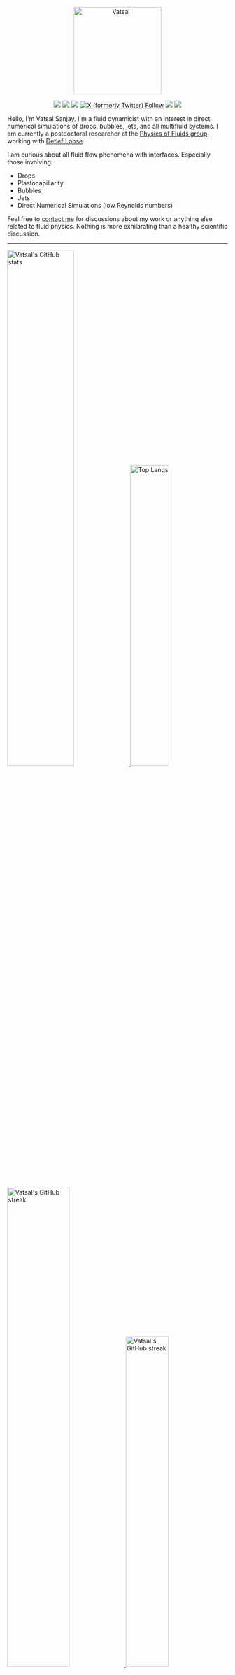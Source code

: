 <center>

[<img alt="Vatsal" width="200px" src="https://www.dropbox.com/s/dxyybgtblo8er6h/Logo_Vatsal_Vector.png?raw=1">](https://www.vatsalsanjay.com)

[<img src="https://img.shields.io/badge/googlescholar-4285F4?&style=for-the-badge&logo=googlescholar&logoColor=white">](https://scholar.google.com/citations?hl=en&user=67aQviYAAAAJ)
[<img src="https://img.shields.io/static/v1.svg?&style=for-the-badge&logo=ResearchGate&label=&message=ResearchGate&logoColor=white&color=green">](https://www.researchgate.net/profile/Vatsal-Sanjay-2)
[<img src="https://img.shields.io/badge/BlueSky-Profile-blue?&style=for-the-badge">](https://bsky.app/profile/vatsalsanjay.bsky.social)
[![X (formerly Twitter) Follow](https://img.shields.io/twitter/follow/VatsalSanjay?style=for-the-badge&link=https%3A%2F%2Ftwitter.com%2FVatsalSanjay)](https://twitter.com/VatsalSanjay)
[<img src="https://img.shields.io/badge/linkedin-0A66C2?&style=for-the-badge&logo=linkedin">](https://www.linkedin.com/in/vatsalsanjay/)
[<img src="https://img.shields.io/badge/orcid-A6CE39?&style=for-the-badge&logo=orcid&logoColor=white">](https://orcid.org/0000-0002-4293-6099)
</center>

Hello, I'm Vatsal Sanjay. I'm a fluid dynamicist with an interest in direct numerical simulations of drops, bubbles, jets, and all multifluid systems. I am currently a postdoctoral researcher at the [Physics of Fluids group](https://pof.tnw.utwente.nl), working with [Detlef Lohse](https://en.wikipedia.org/wiki/Detlef_Lohse). 

I am curious about all fluid flow phenomena with interfaces. Especially those involving:

- Drops
- Plastocapillarity
- Bubbles
- Jets
- Direct Numerical Simulations (low Reynolds numbers)

Feel free to [contact me](mailto:contact@vatsalsanjay.com) for discussions about my work or anything else related to fluid physics. Nothing is more exhilarating than a healthy scientific discussion.

<!-- ![Vatsal's GitHub stats](https://github-readme-stats-xi-wine-74.vercel.app/api?username=VatsalSy&show_icons=true&theme=vision-friendly-dark)

![Top Langs](https://github-readme-stats-xi-wine-74.vercel.app/api/top-langs/?username=VatsalSy&layout=compact&theme=vision-friendly-dark) -->

---

  <a href="https://github.com/VatsalSy" target="_blank">
    <picture>
      <source media="(prefers-color-scheme: dark)" srcset="https://cust-github-readme-stats.vercel.app/api?username=VatsalSy&show_icons=true&theme=vision-friendly-dark&rank_icon=github" width="55%" height="auto">
      <img alt="Vatsal's GitHub stats" src="https://cust-github-readme-stats.vercel.app/api?username=VatsalSy&show_icons=true&theme=solarized-light&hide_border=true&rank_icon=github" width="55%" height="auto">
    </picture>
  </a>
  <a href="https://github.com/VatsalSy" target="_blank">
    <picture>
      <source media="(prefers-color-scheme: dark)" srcset="https://cust-github-readme-stats.vercel.app/api/top-langs/?username=VatsalSy&layout=compact&theme=vision-friendly-dark" width="42%" height="auto">
      <img alt="Top Langs" src="https://cust-github-readme-stats.vercel.app/api/top-langs/?username=VatsalSy&layout=compact&theme=solarized-light&hide_border=true" width="42%" height="auto">
    </picture>
  </a>

  <a href="https://github.com/VatsalSy" target="_blank">
    <picture>
      <source media="(prefers-color-scheme: dark)" srcset="https://github-readme-streak-stats-delta-lovat.vercel.app/?user=VatsalSy&theme=vision-friendly-dark" width="53%" height="auto">
      <img alt="Vatsal's GitHub streak" src="https://github-readme-streak-stats-delta-lovat.vercel.app/?user=VatsalSy&theme=solarized-light&hide_border=true" width="53%" height="auto">
    </picture>
  </a>

  <a href="https://www.youtube.com/@VatsalSanjay" target="_blank">
    <picture>
      <source media="(prefers-color-scheme: dark)" srcset="https://cust-youtube-stats-card.vercel.app/api?channelid=UC-eTdHrAM_eQrWOtNLoT19w&theme=vision_friendly_dark&cache_seconds=0" width="44%" height="auto">
      <img alt="Vatsal's GitHub streak" src="https://cust-youtube-stats-card.vercel.app/api?channelid=UC-eTdHrAM_eQrWOtNLoT19w&theme=solarized_light&hide_border=true" width="44%" height="auto">
    </picture>
 </a>

---

### :zap: Recent Activity

<!--START_SECTION:activity-->
1. 🎉 Merged PR [#3](https://github.com/comphy-lab/Viscoelastic-Worthington-jets-and-droplets-produced-by-bursting-bubbles/pull/3) in [comphy-lab/Viscoelastic-Worthington-jets-and-droplets-produced-by-bursting-bubbles](https://github.com/comphy-lab/Viscoelastic-Worthington-jets-and-droplets-produced-by-bursting-bubbles)
2. 💪 Opened PR [#3](https://github.com/comphy-lab/Viscoelastic-Worthington-jets-and-droplets-produced-by-bursting-bubbles/pull/3) in [comphy-lab/Viscoelastic-Worthington-jets-and-droplets-produced-by-bursting-bubbles](https://github.com/comphy-lab/Viscoelastic-Worthington-jets-and-droplets-produced-by-bursting-bubbles)
3. 🚀 Published release [Jumping bubbles v1.0](https://github.com/VatsalSy/jumping-bubbles/releases/tag/v1.0) in [VatsalSy/jumping-bubbles](https://github.com/VatsalSy/jumping-bubbles)
4. 💪 Opened PR [#1](https://github.com/comphy-lab/DropImpact_viscoplastic_epsilonformulation/pull/1) in [comphy-lab/DropImpact_viscoplastic_epsilonformulation](https://github.com/comphy-lab/DropImpact_viscoplastic_epsilonformulation)
5. ❗ Opened issue [#3247](https://github.com/EclipseFdn/open-vsx.org/issues/3247) in [EclipseFdn/open-vsx.org](https://github.com/EclipseFdn/open-vsx.org)
<!--END_SECTION:activity-->
---

### Hi there 👋
<p align="left"> <img src="https://komarev.com/ghpvc/?username=VatsalSy&label=Profile%20views&color=orange&style=for-the-badge" alt="VatsalSy" /> </p>

---
### :zap: More statistics

<!--START_SECTION:github-stats-->
**My Total Overall Commits: 2035** 

**I'm an Early 🐤** 

```text
🌞 Morning                441 commits         █████░░░░░░░░░░░░░░░░░░░░   21.67 % 
🌆 Daytime                716 commits         █████████░░░░░░░░░░░░░░░░   35.18 % 
🌃 Evening                651 commits         ████████░░░░░░░░░░░░░░░░░   31.99 % 
🌙 Night                  227 commits         ███░░░░░░░░░░░░░░░░░░░░░░   11.15 % 
```
📅 **I'm Most Productive on Sunday** 

```text
Monday                   246 commits         ███░░░░░░░░░░░░░░░░░░░░░░   12.09 % 
Tuesday                  271 commits         ███░░░░░░░░░░░░░░░░░░░░░░   13.32 % 
Wednesday                236 commits         ███░░░░░░░░░░░░░░░░░░░░░░   11.60 % 
Thursday                 276 commits         ███░░░░░░░░░░░░░░░░░░░░░░   13.56 % 
Friday                   237 commits         ███░░░░░░░░░░░░░░░░░░░░░░   11.65 % 
Saturday                 379 commits         █████░░░░░░░░░░░░░░░░░░░░   18.62 % 
Sunday                   390 commits         █████░░░░░░░░░░░░░░░░░░░░   19.16 % 
```


<!--END_SECTION:github-stats-->

<!--START_SECTION:waka-->
![Code Time](http://img.shields.io/badge/Code%20Time-985%20hrs%2021%20mins-blue)

![Lines of code](https://img.shields.io/badge/From%20Hello%20World%20I%27ve%20Written-47.6%20million%20lines%20of%20code-blue)

**🐱 My GitHub Data** 

> 📦 4.6 MB Used in GitHub's Storage 
 > 
> 🏆 170 Contributions in the Year 2025
 > 
> 🚫 Not Opted to Hire
 > 
> 📜 82 Public Repositories 
 > 
> 🔑 53 Private Repositories 
 > 
📊 **This Week I Spent My Time On** 

```text
🕑︎ Time Zone: Europe/Amsterdam

💬 Programming Languages: 
Other                    48 hrs 59 mins      █████████████████████░░░░   83.56 % 
C                        3 hrs 24 mins       █░░░░░░░░░░░░░░░░░░░░░░░░   05.83 % 
Markdown                 2 hrs 51 mins       █░░░░░░░░░░░░░░░░░░░░░░░░   04.87 % 
LaTeX                    43 mins             ░░░░░░░░░░░░░░░░░░░░░░░░░   01.23 % 
HTML                     41 mins             ░░░░░░░░░░░░░░░░░░░░░░░░░   01.17 % 

🔥 Editors: 
Warp                     12 hrs 30 mins      █████░░░░░░░░░░░░░░░░░░░░   21.34 % 
SparkDesktop             12 hrs 24 mins      █████░░░░░░░░░░░░░░░░░░░░   21.17 % 
Obsidian                 12 hrs 8 mins       █████░░░░░░░░░░░░░░░░░░░░   20.71 % 
Notes                    6 hrs 43 mins       ███░░░░░░░░░░░░░░░░░░░░░░   11.48 % 
VS Code                  5 hrs 6 mins        ██░░░░░░░░░░░░░░░░░░░░░░░   08.70 % 

🐱‍💻 Projects: 
EVP-pendant-drop         19 hrs 28 mins      ████████░░░░░░░░░░░░░░░░░   33.21 % 
obsidian                 14 hrs 26 mins      ██████░░░░░░░░░░░░░░░░░░░   24.64 % 
Writing                  9 hrs 46 mins       ████░░░░░░░░░░░░░░░░░░░░░   16.67 % 
comphy-lab.github.io     6 hrs 50 mins       ███░░░░░░░░░░░░░░░░░░░░░░   11.68 % 
BubblesOnString          2 hrs 21 mins       █░░░░░░░░░░░░░░░░░░░░░░░░   04.03 % 

💻 Operating System: 
Mac                      58 hrs 38 mins      █████████████████████████   100.00 % 
```

**I Mostly Code in TeX** 

```text
TeX                      46 repos            ███████░░░░░░░░░░░░░░░░░░   27.54 % 
Python                   7 repos             █░░░░░░░░░░░░░░░░░░░░░░░░   04.19 % 
Swift                    2 repos             ░░░░░░░░░░░░░░░░░░░░░░░░░   01.20 % 
Markdown                 2 repos             ░░░░░░░░░░░░░░░░░░░░░░░░░   01.20 % 
Shell                    1 repo              ░░░░░░░░░░░░░░░░░░░░░░░░░   00.60 % 
```




 Last Updated on 15/01/2025 01:24:34 UTC
<!--END_SECTION:waka-->
---


<a href="https://github.com/VatsalSy" target="_blank">
    <picture>
      <source media="(prefers-color-scheme: dark)" srcset="https://cust-github-readme-activity-graph-lup52w9gb.vercel.app/graph?username=VatsalSy&theme=github-compact&&area=true&hide_border=true&hide_title=true&days=42" width="100%" height="auto">
      <img alt="Vatsal's GitHub stats" src="https://cust-github-readme-activity-graph-lup52w9gb.vercel.app/graph?username=VatsalSy&theme=green&&area=true&hide_border=true&hide_title=true&days=42" width="100%" height="auto">
    </picture>
</a>

<div align="center">
  <a href="https://next.ossinsight.io/widgets/official/analyze-user-contribution-time-distribution?user_id=17101345&period=all_times" target="_blank">
    <picture>
      <source media="(prefers-color-scheme: dark)" srcset="https://next.ossinsight.io/widgets/official/analyze-user-contribution-time-distribution/thumbnail.png?user_id=17101345&period=all_times&image_size=auto&color_scheme=dark" width="721" height="auto">
      <img alt="Contribution Time Distribution of @VatsalSy" src="https://next.ossinsight.io/widgets/official/analyze-user-contribution-time-distribution/thumbnail.png?user_id=17101345&period=all_times&image_size=auto&color_scheme=light" width="721" height="auto">
    </picture>
  </a>
</div>


---
<!-- my-badges start -->
<a href="my-badges/a-commit.md"><img src="https://my-badges.github.io/my-badges/a-commit.png" alt="One of my commit sha starts with &quot;a&quot;." title="One of my commit sha starts with &quot;a&quot;." width="64"></a>
<a href="my-badges/ab-commit.md"><img src="https://my-badges.github.io/my-badges/ab-commit.png" alt="One of my commit sha starts with &quot;ab&quot;." title="One of my commit sha starts with &quot;ab&quot;." width="64"></a>
<a href="my-badges/chore-commit.md"><img src="https://my-badges.github.io/my-badges/chore-commit.png" alt="I did a little housekeeping! 🧹" title="I did a little housekeeping! 🧹" width="64"></a>
<a href="my-badges/covid-19.md"><img src="https://my-badges.github.io/my-badges/covid-19.png" alt="I rolled before Covid-19: Survivor of the Great TP Shortage" title="I rolled before Covid-19: Survivor of the Great TP Shortage" width="64"></a>
<a href="my-badges/delorean.md"><img src="https://my-badges.github.io/my-badges/delorean.png" alt="I committed on the day Doctor Emmett Brown invented the flux capacitor!" title="I committed on the day Doctor Emmett Brown invented the flux capacitor!" width="64"></a>
<a href="my-badges/epic-commit.md"><img src="https://my-badges.github.io/my-badges/epic-commit.png" alt="I made an epic commit with a message over 500 chars." title="I made an epic commit with a message over 500 chars." width="64"></a>
<a href="my-badges/favorite-word.md"><img src="https://my-badges.github.io/my-badges/favorite-word.png" alt="My favorite word is &quot;update&quot;." title="My favorite word is &quot;update&quot;." width="64"></a>
<a href="my-badges/github-anniversary-5.md"><img src="https://my-badges.github.io/my-badges/github-anniversary-5.png" alt="I joined GitHub 5 years ago." title="I joined GitHub 5 years ago." width="64"></a>
<a href="my-badges/mass-delete-commit.md"><img src="https://my-badges.github.io/my-badges/mass-delete-commit.png" alt="When I delete code, I delete a lot." title="When I delete code, I delete a lot." width="64"></a>
<a href="my-badges/mass-delete-commit-10k.md"><img src="https://my-badges.github.io/my-badges/mass-delete-commit-10k.png" alt="When I delete code, I delete a lot." title="When I delete code, I delete a lot." width="64"></a>
<a href="my-badges/polite-coder.md"><img src="https://my-badges.github.io/my-badges/polite-coder.png" alt="I am a polite coder." title="I am a polite coder." width="64"></a>
<a href="my-badges/stars-100.md"><img src="https://my-badges.github.io/my-badges/stars-100.png" alt="I collected 100 stars." title="I collected 100 stars." width="64"></a>
<a href="my-badges/sleepy-coder.md"><img src="https://my-badges.github.io/my-badges/sleepy-coder.png" alt="I am a sleepy coder." title="I am a sleepy coder." width="64"></a>
<a href="my-badges/morning-commits.md"><img src="https://my-badges.github.io/my-badges/morning-commits.png" alt="I commit in the morning." title="I commit in the morning." width="64"></a>
<a href="my-badges/evening-commits.md"><img src="https://my-badges.github.io/my-badges/evening-commits.png" alt="I commit in the evening." title="I commit in the evening." width="64"></a>
<a href="my-badges/midnight-commits.md"><img src="https://my-badges.github.io/my-badges/midnight-commits.png" alt="I commit at midnight." title="I commit at midnight." width="64"></a>
<a href="my-badges/spooky-commit.md"><img src="https://my-badges.github.io/my-badges/spooky-commit.png" alt="I committed on the Halloween! Boo!" title="I committed on the Halloween! Boo!" width="64"></a>
<a href="my-badges/my-badges-contributor.md"><img src="https://my-badges.github.io/my-badges/my-badges-contributor.png" alt="I contributed to My Badges!" title="I contributed to My Badges!" width="64"></a>
<a href="my-badges/self-star.md"><img src="https://my-badges.github.io/my-badges/self-star.png" alt="I&apos;ve starred 70 my own repositories." title="I&apos;ve starred 70 my own repositories." width="64"></a>
<a href="my-badges/public-keys-5.md"><img src="https://my-badges.github.io/my-badges/public-keys-5.png" alt="I have five or more public keys" title="I have five or more public keys" width="64"></a>
<a href="my-badges/fix-2.md"><img src="https://my-badges.github.io/my-badges/fix-2.png" alt="I did 2 sequential fixes." title="I did 2 sequential fixes." width="64"></a>
<!-- my-badges end -->

---


## 😂 Lighten Up Your Day with a Joke!

<p align="center">
  <img src="https://readme-jokes.vercel.app/api" alt="Error fetching resource, Refresh again to view Jokes Card" width="50%" />
</p>

